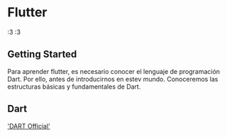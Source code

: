 # Flutter
:3 :3

## Getting Started
Para aprender flutter, es necesario
conocer el lenguaje de programación Dart. Por ello, antes de introducirnos en estev mundo. Conoceremos las estructuras básicas y fundamentales de Dart.

## Dart
['DART Official'](https://dart.dev/guides)



